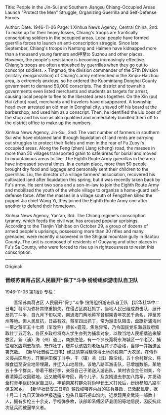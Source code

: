 Title: People in the Jin-Sui and Southern Jiangsu Chiang-Occupied Areas Launch "Protect the Men" Struggle, Organizing Guerrilla and Self-Defense Forces

Author:
Date: 1946-11-06
Page: 1
Xinhua News Agency, Central China, 2nd: To make up for their heavy losses, Chiang's troops are frantically conscripting soldiers in the occupied areas. Local people have formed guerrilla forces to launch an anti-conscription struggle. Since late September, Chiang's troops in Nantong and Haimen have kidnapped more than a thousand young farmers and押至to Suzhou and other places. However, the people's resistance is becoming increasingly effective. Chiang's troops are often ambushed by guerrillas when they go out to conscript soldiers. × Tingmao, the division commander of the 57th Division (military reorganization) of Chiang's army entrenched in the Xinpu-Haizhou area, is extremely anxious, so he ordered the Kuomintang Donghai County government to demand 50,000 conscripts. The district and township governments even listed merchants and students as targets for arrest, causing local people to flee to the liberated areas together. On the Xin (pu) Hai (zhou) road, merchants and travelers have disappeared. A township head even arrested an old man in Donghai city, shaved off his beard at the barbershop, and used him as a conscript. Then, he identified the Liu boss of the shop and his son as also qualified and immediately bundled them off to the district office to make up the numbers.

Xinhua News Agency, Jin-Sui, 2nd: The vast number of farmers in southern Sui who have obtained land through liquidation of land rents are carrying out struggles to protect their fields and men in the rear of Fu Zuoyi's occupied areas. Along the Feng (zhen) Liang (cheng) road, the masses in more than 50 villages transported grain to safe areas for burial and moved to mountainous areas to live. The Eighth Route Army guerrillas in the area have increased several times. In a certain place, more than 50 people brought dry food and luggage and personally sent their children to the guerrillas. Liu, the director of a village farmers' association, recovered his cultivated land after liquidation this spring, but it was recently taken back by Fu's army. He sent two sons and a son-in-law to join the Eighth Route Army and mobilized the youth of the whole village to organize a home-guard self-defense force. After the masses in a village south of Fengzhen killed the puppet Jia chief Wang Yi, they joined the Eighth Route Army one after another to defend their hometown.

Xinhua News Agency, Yan'an, 3rd: The Chiang regime's conscription tyranny, which feeds the civil war, has aroused popular uprisings. According to the Tianjin Yishibao on October 29, a group of dozens of armed people's uprisings, possessing more than 30 rifles and many grenades, were recently discovered in the Shiguai mountain gully in Baotou County. The unit is composed of residents of Guoyang and other places in Fu's Sa County, who were forced to rise up in righteousness to resist this conscription.



<hr /> 

Original: 


### 晋绥苏南蒋占区人民展开“保丁”斗争  纷纷组织游击队自卫队

1946-11-06
第1版()
专栏：

　　晋绥苏南蒋占区
    人民展开“保丁”斗争
    纷纷组织游击队自卫队
    【新华社华中二日电】蒋军为弥补其惨重损失，在侵占区疯狂抓丁，当地人民已组成游击队，展开反抓丁斗争，自九月下旬以来，南通海门两地蒋军曾绑架青年农民千余名，押至苏州等地。但人民反抗，日益有效，蒋军四出抓丁，常为游击队阻击，盘踞新浦海州一带之蒋军五十七师（军改称）师长×霆茂，焦急异常，乃令国民党东海县政府索取壮丁五万名，各区乡政府将商人学生亦列为捕拿对象，以致当地人民相偕逃来解放区。新（浦）海（州）道上，商旅绝迹，有一个乡长竟将东海城区一个老汉，捕往理发店剃去胡须，充作壮丁，旋并认该店刘老板及其子亦合格，当即一并捆送区署充数。
    【新华社晋绥二日电】经过清算减租获得土地的绥南广大农民，在傅作义侵占区后方，开展护田保丁斗争，丰（镇）凉（城）路沿线，五十余村群众，将粮食运至安全地带埋藏，并迁入山地居住。该地八路军游击队，已增加数倍。某地五十多个群众，带着干粮行李，亲将自己子弟送入游击队，某村农会主任刘某，今春清算后收回耕地，近又被傅军夺回，两个儿子，及女婿送去参加八路军，并发动全村青年组织保家自卫队。丰镇南某村群众将伪甲长王义打死后，纷纷参加八路军保卫家乡。
    【新华社延安三日电】蒋政权喂养内战的征兵暴政，已激起民变，据十月二十九日天津益世报透露：包头县属石拐山沟内，近发现民变武装一部数十人，拥有步枪三十余支，手榴弹多枚，该部即系傅区萨县固阳等地居民，因反抗此次征兵而被逼举义者。
